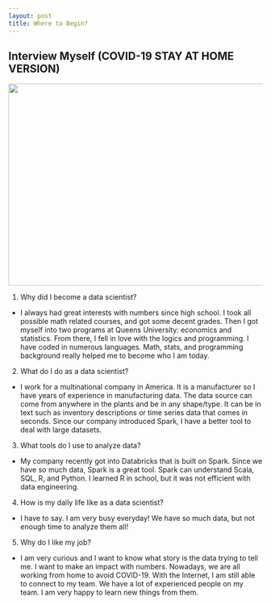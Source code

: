 ```yaml
---
layout: post
title: Where to Begin?
---
```

## Interview Myself (COVID-19 STAY AT HOME VERSION)

<p align="center">
  <img width="600" height="400" src="https://raw.githubusercontent.com/yanglusi/yanglusi.github.io/master/images/ds.jpg">
</p>

1. Why did I become a data scientist?

- I always had great interests with numbers since high school. I took all possible math related courses, and got some decent grades. Then I got myself into two programs at Queens University: economics and statistics. From there, I fell in love with the logics and programming. I have coded in numerous languages. Math, stats, and programming background really helped me to become who I am today. 

2. What do I do as a data scientist?

- I work for a multinational company in America. It is a manufacturer so I have years of experience in manufacturing data. The data source can come from anywhere in the plants and be in any shape/type. It can be in text such as inventory descriptions or time series data that comes in seconds. Since our company introduced Spark, I have a better tool to deal with large datasets. 

3. What tools do I use to analyze data?

- My company recently got into Databricks that is built on Spark. Since we have so much data, Spark is a great tool. Spark can understand Scala, SQL, R, and Python. I learned R in school, but it was not efficient with data engineering. 

4. How is my daily life like as a data scientist?

- I have to say. I am very busy everyday! We have so much data, but not enough time to analyze them all! 

5. Why do I like my job?

- I am very curious and I want to know what story is the data trying to tell me. I want to make an impact with numbers. Nowadays, we are all working from home to avoid COVID-19. With the Internet, I am still able to connect to my team. We have a lot of experienced people on my team. I am very happy to learn new things from them. 
